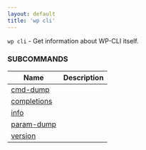 ```yaml
---
layout: default
title: 'wp cli'
---
```


`wp cli` - Get information about WP-CLI itself.



### SUBCOMMANDS

<table>
	<thead>
	<tr>
		<th>Name</th>
		<th>Description</th>
	</tr>
	</thead>
	<tbody>
		<tr>
			<td><a href="/commands/cli/cmd-dump">cmd-dump</a></td>
			<td></td>
		</tr>
		<tr>
			<td><a href="/commands/cli/completions">completions</a></td>
			<td></td>
		</tr>
		<tr>
			<td><a href="/commands/cli/info">info</a></td>
			<td></td>
		</tr>
		<tr>
			<td><a href="/commands/cli/param-dump">param-dump</a></td>
			<td></td>
		</tr>
		<tr>
			<td><a href="/commands/cli/version">version</a></td>
			<td></td>
		</tr>
	</tbody>
</table>
